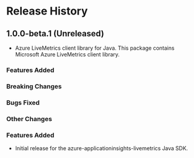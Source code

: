 # Release History

## 1.0.0-beta.1 (Unreleased)

- Azure LiveMetrics client library for Java. This package contains Microsoft Azure LiveMetrics client library.

### Features Added

### Breaking Changes

### Bugs Fixed

### Other Changes
### Features Added

- Initial release for the azure-applicationinsights-livemetrics Java SDK.
